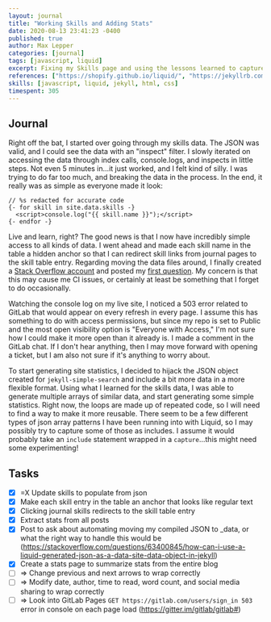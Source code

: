 ```yaml
---
layout: journal
title: "Working Skills and Adding Stats"
date: 2020-08-13 23:41:23 -0400
published: true
author: Max Lepper
categories: [journal]
tags: [javascript, liquid]
excerpt: Fixing my Skills page and using the lessons learned to capture blog stats.
references: ["https://shopify.github.io/liquid/", "https://jekyllrb.com/docs/liquid/filters/", "https://jekyllrb.com/docs/datafiles/", "https://www.w3.org/TR/2016/REC-html51-20161101/textlevel-semantics.html#the-a-element", "https://jekyllrb.com/docs/liquid/tags/#links", "https://stackoverflow.com/users/14096749/max-l","https://stackoverflow.com/questions/63400845/how-can-i-use-a-liquid-generated-json-as-a-data-site-data-object-in-jekyll"]
skills: [javascript, liquid, jekyll, html, css]
timespent: 305
---
```


## Journal

Right off the bat, I started over going through my skills data. The JSON was valid, and I could see the data with an "inspect" filter. I slowly iterated on accessing the data through index calls, console.logs, and inspects in little steps. Not even 5 minutes in...it just worked, and I felt kind of silly. I was trying to do far too much, and breaking the data in the process. In the end, it really was as simple as everyone made it look:

```
// %s redacted for accurate code
{- for skill in site.data.skills -}
  <script>console.log("{{ skill.name }}");</script>
{- endfor -}
```

Live and learn, right? The good news is that I now have incredibly simple access to all kinds of data. I went ahead and made each skill name in the table a hidden anchor so that I can redirect skill links from journal pages to the skill table entry. Regarding moving the data files around, I finally created a [Stack Overflow account]({{page.references[5]}}) and posted my [first question]({{page.references[6]}}). My concern is that this may cause me CI issues, or certainly at least be something that I forget to do occasionally.

Watching the console log on my live site, I noticed a 503 error related to GitLab that would appear on every refresh in every page. I assume this has something to do with access permissions, but since my repo is set to Public and the most open visibility option is "Everyone with Access," I'm not sure how I could make it more open than it already is. I made a comment in the GitLab chat. If I don't hear anything, then I may move forward with opening a ticket, but I am also not sure if it's anything to worry about.

To start generating site statistics, I decided to hijack the JSON object created for `jekyll-simple-search` and include a bit more data in a more flexible format. Using what I learned for the skills data, I was able to generate multiple arrays of similar data, and start generating some simple statistics. Right now, the loops are made up of repeated code, so I will need to find a way to make it more reusable. There seem to be a few different types of json array patterns I have been running into with Liquid, so I may possibly try to capture some of those as includes. I assume it would probably take an `include` statement wrapped in a `capture`...this might need some experimenting!

## Tasks

- [x] <span title="Task carried over from previous day">=X</span> Update skills to populate from json
- [x] Make each skill entry in the table an anchor that looks like regular text
- [x] Clicking journal skills redirects to the skill table entry
- [x] Extract stats from all posts
- [x] Post to ask about automating moving my compiled JSON to _data, or what the right way to handle this would be (https://stackoverflow.com/questions/63400845/how-can-i-use-a-liquid-generated-json-as-a-data-site-data-object-in-jekyll)
- [x] Create a stats page to summarize stats from the entire blog
- [ ] <span title="Task to be added to next entry">=></span> Change previous and next arrows to wrap correctly
- [ ] <span title="Task to be added to next entry">=></span> Modify date, author, time to read, word count, and social media sharing to wrap correctly
- [ ] <span title="Task to be added to next entry">=></span> Look into GitLab Pages `GET https://gitlab.com/users/sign_in 503` error in console on each page load (https://gitter.im/gitlab/gitlab#)
